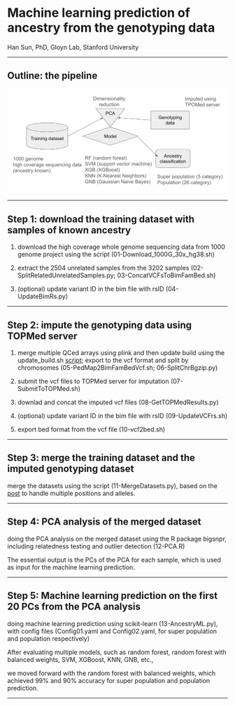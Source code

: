 # Machine learning prediction of ancestry from the genotyping data

Han Sun, PhD, Gloyn Lab, Stanford University

----------

## Outline: the pipeline

![Pipeline.png](Pipeline.png)

----------

## Step 1: download the training dataset with samples of known ancestry

1. download the high coverage whole genome sequencing data from 1000 genome project using the script (01-Download_1000G_30x_hg38.sh)

2. extract the 2504 unrelated samples from the 3202 samples (02-SplitRelatedUnrelatedSamples.py; 03-ConcatVCFsToBimFamBed.sh)

3. (optional) update variant ID in the bim file with rsID (04-UpdateBimRs.py)

----------

## Step 2: impute the genotyping data using TOPMed server

1. merge multiple QCed arrays using plink and then update build using the update_build.sh [script](https://www.chg.ox.ac.uk/~wrayner/strand/); export to the vcf format and split by chromosomes (05-PedMap2BimFamBedVcf.sh; 06-SplitChrBgzip.py)

2. submit the vcf files to TOPMed server for imputation (07-SubmitToTOPMed.sh)

3. downlad and concat the imputed vcf files (08-GetTOPMedResults.py)

4. (optional) update variant ID in the bim file with rsID (09-UpdateVCFrs.sh)

5. export bed format from the vcf file (10-vcf2bed.sh)


----------

## Step 3: merge the training dataset and the imputed genotyping dataset


merge the datasets using the script (11-MergeDatasets.py), based on the [post](https://martha-labbook.netlify.app/posts/extracting-data-for-variants-common-in-both-file-sets/) to handle multiple positions and alleles. 


----------

## Step 4: PCA analysis of the merged dataset

doing the PCA analysis on the merged dataset using the R package bigsnpr, including relatedness testing and outlier detection (12-PCA.R)

The essential output is the PCs of the PCA for each sample, which is used as input for the machine learning prediction.

----------

## Step 5: Machine learning prediction on the first 20 PCs from the PCA analysis

doing machine learning prediction using scikit-learn (13-AncestryML.py), with config files (Config01.yaml and Config02.yaml, for super population and population respectively)

After evaluating multiple models, such as random forest, random forest with balanced weights, SVM, XGBoost, KNN, GNB, etc., 

we moved forward with the random forest with balanced weights, which achieved 99% and 90% accuracy for super population and population prediction.

----------
